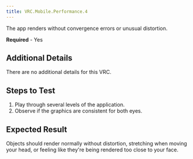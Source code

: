 ```yaml
---
title: VRC.Mobile.Performance.4
---
```


The app renders without convergence errors or unusual distortion.

**Required** - Yes

## Additional Details

There are no additional details for this VRC.

## Steps to Test

1. Play through several levels of the application.
2. Observe if the graphics are consistent for both eyes.


## Expected Result

Objects should render normally without distortion, stretching when moving your head, or feeling like they're being rendered too close to your face.
